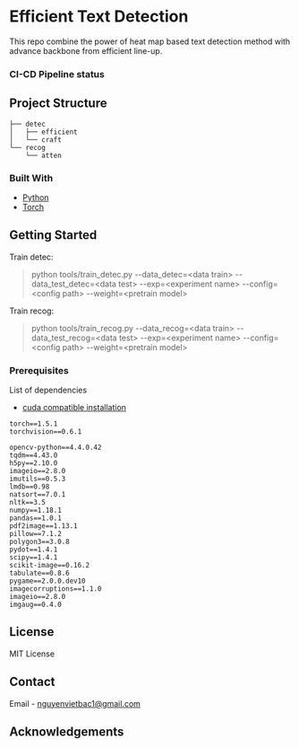 ﻿
<!-- PROJECT SHIELDS -->
<!--
-->


<!-- PROJECT LOGO -->

# Efficient Text Detection
This repo combine the power of heat map based text detection method with advance backbone from efficient line-up.

### CI-CD Pipeline status

## Project Structure

```
├── detec
│   ├── efficient
│   └── craft
└── recog
    └── atten
```

### Built With

* [Python](https://www.python.org/)
* [Torch](https://pytorch.org/)


<!-- GETTING STARTED -->
## Getting Started
Train detec: <br>
>python tools/train_detec.py --data_detec=\<data train> --data_test_detec=\<data test> --exp=\<experiment name> --config=\<config path> --weight=\<pretrain model>

Train recog: <br>
>python tools/train_recog.py --data_recog=\<data train> --data_test_recog=\<data test> --exp=\<experiment name> --config=\<config path> --weight=\<pretrain model>
    
### Prerequisites

List of dependencies
* [cuda compatible installation](https://pytorch.org/get-started/locally/)
```
torch==1.5.1
torchvision==0.6.1
```

```
opencv-python==4.4.0.42
tqdm==4.43.0
h5py==2.10.0
imageio==2.8.0
imutils==0.5.3
lmdb==0.98
natsort==7.0.1
nltk==3.5
numpy==1.18.1
pandas==1.0.1
pdf2image==1.13.1
pillow==7.1.2
polygon3==3.0.8
pydot==1.4.1
scipy==1.4.1
scikit-image==0.16.2
tabulate==0.8.6
pygame==2.0.0.dev10
imagecorruptions==1.1.0
imageio==2.8.0
imgaug==0.4.0
```

<!-- LICENSE -->
## License
MIT License

<!-- CONTACT -->
## Contact

Email - [nguyenvietbac1@gmail.com](nguyenvietbac1@gmail.com)


<!-- ACKNOWLEDGEMENTS -->
## Acknowledgements
